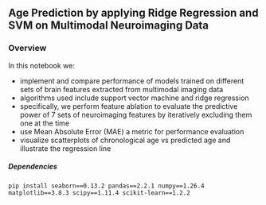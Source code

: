 ## Age Prediction by applying Ridge Regression and SVM on Multimodal Neuroimaging Data


### Overview
In this notebook we:
- implement and compare performance of models trained on different sets of brain features extracted from multimodal imaging data
- algorithms used include support vector machine and ridge regression
- specifically, we perform feature ablation to evaluate the predictive power of 7 sets of neuroimaging features by iteratively excluding them one at the time
- use Mean Absolute Error (MAE) a metric for performance evaluation
- visualize scatterplots of chronological age vs predicted age and illustrate the regression line

##### Dependencies
```
pip install seaborn==0.13.2 pandas==2.2.1 numpy==1.26.4 matplotlib==3.8.3 scipy==1.11.4 scikit-learn==1.2.2
```
